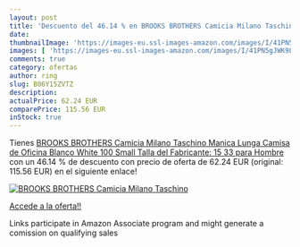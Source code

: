 ```yaml
---
layout: post
title: 'Descuento del 46.14 % en BROOKS BROTHERS Camicia Milano Taschino '
date: 
thumbnailImage: 'https://images-eu.ssl-images-amazon.com/images/I/41PN5gJWK9L._SL200_.jpg'
images: [ 'https://images-eu.ssl-images-amazon.com/images/I/41PN5gJWK9L._SL200_.jpg' ]
comments: true
category: ofertas
author: ring
slug: B06Y15ZVTZ
description:
actualPrice: 62.24 EUR
comparePrice: 115.56 EUR
inStock: true
---
```


Tienes [BROOKS BROTHERS Camicia Milano Taschino Manica Lunga Camisa de Oficina  Blanco  White 100   Small  Talla del Fabricante: 15 33  para Hombre](https://www.amazon.es/dp/B06Y15ZVTZ/?tag=tolees-21) con un 46.14 % de descuento con precio de oferta de 62.24 EUR (original: 115.56 EUR) en el siguiente enlace!

[![BROOKS BROTHERS Camicia Milano Taschino ](https://images-eu.ssl-images-amazon.com/images/I/41PN5gJWK9L._SL200_.jpg)](https://www.amazon.es/dp/B06Y15ZVTZ/?tag=tolees-21)

[Accede a la oferta!!](https://www.amazon.es/dp/B06Y15ZVTZ/?tag=tolees-21)

Links participate in Amazon Associate program and might generate a comission on qualifying sales


